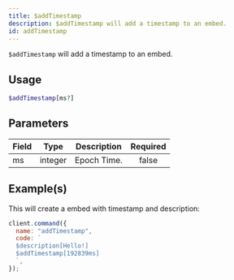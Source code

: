 ```yaml
---
title: $addTimestamp
description: $addTimestamp will add a timestamp to an embed.
id: addTimestamp
---
```


`$addTimestamp` will add a timestamp to an embed.

## Usage

```php
$addTimestamp[ms?]
```

## Parameters

| Field | Type    | Description | Required |
| ----- | ------- | ----------- | :------: |
| ms    | integer | Epoch Time. |  false   |

## Example(s)

This will create a embed with timestamp and description:

```javascript
client.command({
  name: "addTimestamp",
  code: `
  $description[Hello!]
  $addTimestamp[192839ms]
  `,
});
```
